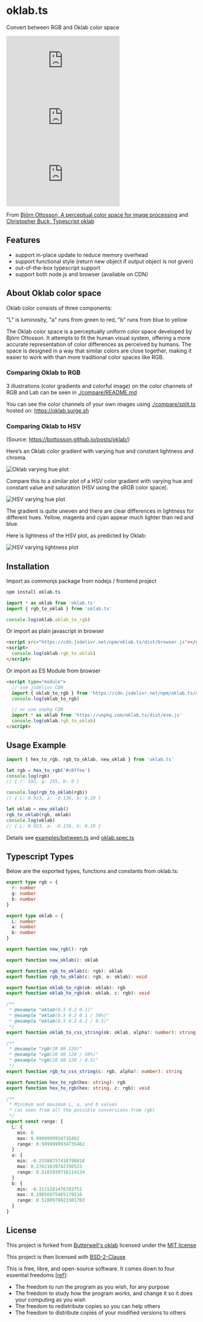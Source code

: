 # oklab.ts

Convert between RGB and Oklab color space

[![npm Package Version](https://img.shields.io/npm/v/oklab.ts)](https://www.npmjs.com/package/oklab.ts)
[![Minified Package Size](https://img.shields.io/bundlephobia/min/oklab.ts)](https://bundlephobia.com/package/oklab.ts)
[![Minified and Gzipped Package Size](https://img.shields.io/bundlephobia/minzip/oklab.ts)](https://bundlephobia.com/package/oklab.ts)

From [Björn Ottosson, A perceptual color space for image processing](https://bottosson.github.io/posts/oklab/) and [Christopher Buck, Typescript oklab](https://github.com/Butterwell/oklab)

## Features

- support in-place update to reduce memory overhead
- support functional style (return new object if output object is not given)
- out-of-the-box typescript support
- support both node.js and browser (available on CDN)

## About Oklab color space

Oklab color consists of three components:

"L" is luminosity,
"a" runs from green to red,
"b" runs from blue to yellow

The Oklab color space is a perceptually uniform color space developed by Björn Ottosson. It attempts to fit the human visual system, offering a more accurate representation of color differences as perceived by humans. The space is designed in a way that similar colors are close together, making it easier to work with than more traditional color spaces like RGB.

### Comparing Oklab to RGB

3 illustrations (color gradients and colorful image) on the color channels of RGB and Lab can be seen in [./compare/README.md](./compare/README.md)

You can see the color channels of your own images using [./compare/split.ts](./compare/split.ts) hosted on: https://oklab.surge.sh

### Comparing Oklab to HSV

(Source: https://bottosson.github.io/posts/oklab/)

Here’s an Oklab color gradient with varying hue and constant lightness and chroma.

![Oklab varying hue plot](https://bottosson.github.io/img/oklab/hue_oklab.png)

Compare this to a similar plot of a HSV color gradient with varying hue and constant value and saturation (HSV using the sRGB color space).

![HSV varying hue plot](https://bottosson.github.io/img/oklab/hue_hsv.png)

The gradient is quite uneven and there are clear differences in lightness for different hues. Yellow, magenta and cyan appear much lighter than red and blue.

Here is lightness of the HSV plot, as predicted by Oklab:

![HSV varying lightness plot](https://bottosson.github.io/img/oklab/hue_hsv_lightness.png)

## Installation

Import as commonjs package from nodejs / frontend project

```bash
npm install oklab.ts
```

```typescript
import * as oklab from 'oklab.ts'
import { rgb_to_oklab } from 'oklab.ts'

console.log(oklab.oklab_to_rgb)
```

Or import as plain javascript in browser

```html
<script src="https://cdn.jsdelivr.net/npm/oklab.ts/dist/browser.js"></script>
<script>
  console.log(oklab.rgb_to_oklab)
</script>
```

Or import as ES Module from browser

```html
<script type="module">
  // use jsdelivr CDN
  import { oklab_to_rgb } from 'https://cdn.jsdelivr.net/npm/oklab.ts/dist/esm.js'
  console.log(oklab_to_rgb)

  // or use unpkg CDN
  import * as oklab from 'https://unpkg.com/oklab.ts/dist/esm.js'
  console.log(oklab.rgb_to_oklab)
</script>
```

## Usage Example

```typescript
import { hex_to_rgb, rgb_to_oklab, new_oklab } from 'oklab.ts'

let rgb = hex_to_rgb('#c0ffee')
console.log(rgb)
// { r: 192, g: 255, b: 0 }

console.log(rgb_to_oklab(rgb))
// { L: 0.923, a: -0.136, b: 0.19 }

let oklab = new_oklab()
rgb_to_oklab(rgb, oklab)
console.log(oklab)
// { L: 0.923, a: -0.136, b: 0.19 }
```

Details see [examples/between.ts](./examples/between.ts) and [oklab.spec.ts](./src/lib/oklab.spec.ts)

## Typescript Types

Below are the exported types, functions and constants from oklab.ts:

```typescript
export type rgb = {
  r: number
  g: number
  b: number
}

export type oklab = {
  L: number
  a: number
  b: number
}

export function new_rgb(): rgb

export function new_oklab(): oklab

export function rgb_to_oklab(c: rgb): oklab
export function rgb_to_oklab(c: rgb, o: oklab): void

export function oklab_to_rgb(ok: oklab): rgb
export function oklab_to_rgb(ok: oklab, c: rgb): void

/**
 * @example "oklab(0.5 0.2 0.1)"
 * @example "oklab(0.5 0.2 0.1 / 50%)"
 * @example "oklab(0.5 0.2 0.1 / 0.5)"
 */
export function oklab_to_css_string(ok: oklab, alpha?: number): string

/**
 * @example "rgb(20 80 120)"
 * @example "rgb(20 80 120 / 50%)"
 * @example "rgb(20 80 120 / 0.5)"
 */
export function rgb_to_css_string(c: rgb, alpha?: number): string

export function hex_to_rgb(hex: string): rgb
export function hex_to_rgb(hex: string, c: rgb): void

/**
 * Minimum and maximum L, a, and b values
 * (as seen from all the possible conversions from rgb)
 */
export const range: {
  L: {
    min: 0
    max: 0.9999999934735462
    range: 0.9999999934735462
  }
  a: {
    min: -0.23388757418790818
    max: 0.27621639742350523
    range: 0.5101039716114134
  }
  b: {
    min: -0.3115281476783751
    max: 0.19856975465179516
    range: 0.5100979023301703
  }
}
```

## License

This project is forked from [Butterwell's oklab](https://github.com/Butterwell/oklab) licensed under the [MIT license](./LICENSE)

This project is then licensed with [BSD-2-Clause](./LICENSE)

This is free, libre, and open-source software. It comes down to four essential freedoms [[ref]](https://seirdy.one/2021/01/27/whatsapp-and-the-domestication-of-users.html#fnref:2):

- The freedom to run the program as you wish, for any purpose
- The freedom to study how the program works, and change it so it does your computing as you wish
- The freedom to redistribute copies so you can help others
- The freedom to distribute copies of your modified versions to others

